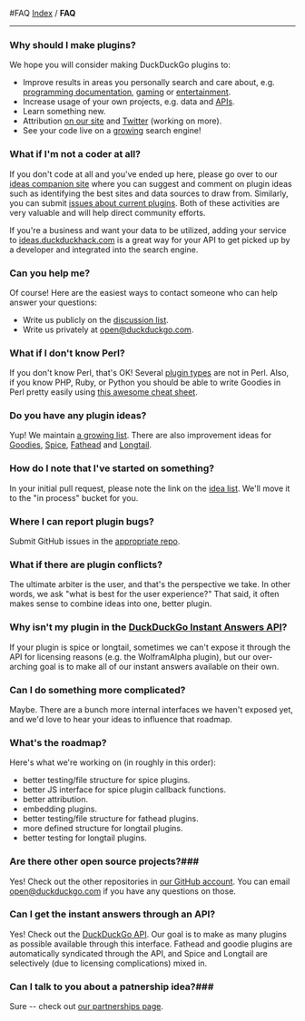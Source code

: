 #FAQ
[Index](https://github.com/duckduckgo/duckduckgo/) / **FAQ**

---

### Why should I make plugins?

We hope you will consider making DuckDuckGo plugins to:

* Improve results in areas you personally search and care about, e.g. [programming documentation](https://duckduckgo.com/?q=perl+split), [gaming](https://duckduckgo.com/?q=roll+3d12+%2B+4) or [entertainment](https://duckduckgo.com/?q=xkcd).
* Increase usage of your own projects, e.g. data and [APIs](https://duckduckgo.com/?q=cost+of+living+nyc+philadelphia).
* Learn something new.
* Attribution [on our site](https://duckduckgo.com/goodies.html) and [Twitter](https://twitter.com/duckduckhack) (working on more).
* See your code live on a [growing](https://duckduckgo.com/traffic.html) search engine!

### What if I'm not a coder at all?

If you don't code at all and you've ended up here, please go over to our [ideas companion site](http://ideas.duckduckhack.com/) where you can suggest and comment on plugin ideas such as identifying the best sites and data sources to draw from. Similarly, you can submit [issues about current plugins](https://github.com/duckduckgo/duckduckgo/issues?direction=desc&sort=created&state=open). Both of these activities are very valuable and will help direct community efforts.

If you're a business and want your data to be utilized, adding your service to [ideas.duckduckhack.com](http://ideas.duckduckhack.com) is a great way for your API to get picked up by a developer and integrated into the search engine.


### Can you help me?

  Of course! Here are the easiest ways to contact someone who can help answer your questions:

 * Write us publicly on the [discussion list](https://www.listbox.com/subscribe/?list_id=197814).
 * Write us privately at open@duckduckgo.com.

### What if I don't know Perl?
If you don't know Perl, that's OK! Several <a href="README.md#overview">plugin types</a> are not in Perl. Also, if you know PHP, Ruby, or Python you should be able to write Goodies in Perl pretty easily using [this awesome cheat sheet](http://hyperpolyglot.org/scripting).

### Do you have any plugin ideas?
Yup! We maintain [a growing list](http://ideas.duckduckhack.com/). There are also improvement ideas for [Goodies](https://github.com/duckduckgo/zeroclickinfo-goodies/issues), [Spice](https://github.com/duckduckgo/zeroclickinfo-spice/issues), [Fathead](https://github.com/duckduckgo/zeroclickinfo-fathead/issues) and [Longtail](https://github.com/duckduckgo/zeroclickinfo-longtail/issues).

### How do I note that I've started on something?
In your initial pull request, please note the link on the [idea list](http://ideas.duckduckhack.com/). We'll move it to the "in process" bucket for you.

### Where I can report plugin bugs?
Submit GitHub issues in the [appropriate repo](http://github.com/duckduckgo).

### What if there are plugin conflicts?
The ultimate arbiter is the user, and that's the perspective we take. In other words, we ask "what is best for the user experience?" That said, it often makes sense to combine ideas into one, better plugin.

### Why isn't my plugin in the [DuckDuckGo Instant Answers API](https://api.duckduckgo.com)?
If your plugin is spice or longtail, sometimes we can't expose it through the API for licensing reasons (e.g. the WolframAlpha plugin), but our
over-arching goal is to make all of our instant answers available on their own.

### Can I do something more complicated?
Maybe. There are a bunch more internal interfaces we haven't exposed yet, and we'd love to hear your ideas to influence that roadmap.

### What's the roadmap?
Here's what we're working on (in roughly in this order):

* better testing/file structure for spice plugins.
* better JS interface for spice plugin callback functions.
* better attribution.
* embedding plugins.
* better testing/file structure for fathead plugins.
* more defined structure for longtail plugins.
* better testing for longtail plugins.

### Are there other open source projects?### 
Yes! Check out the other repositories in [our GitHub account](https://github.com/duckduckgo). You can email open@duckduckgo.com if you have any questions on those.

### Can I get the instant answers through an API?
Yes! Check out the [DuckDuckGo API](https://api.duckduckgo.com). Our goal is to make as many plugins as possible
available through this interface. Fathead and goodie plugins are automatically syndicated through the API, and Spice and Longtail are selectively (due to licensing complications) mixed in.

### Can I talk to you about a patnership idea?###
Sure -- check out [our partnerships page](http://help.duckduckgo.com/customer/portal/articles/775109-partnerships).
